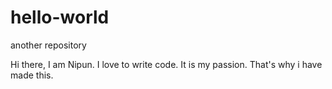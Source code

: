 # hello-world
another repository

Hi there,
I am Nipun. I love to write code. It is my passion. 
That's why i have made this.
